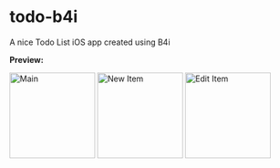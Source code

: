 # todo-b4i
A nice Todo List iOS app created using B4i

**Preview:**

<img src="https://github.com/pyhoon/todo-b4i/blob/master/Preview/1.png" width="150" title="Main" /> 
<img src="https://github.com/pyhoon/todo-b4i/blob/master/Preview/2.png" width="150" title="New Item" /> 
<img src="https://github.com/pyhoon/todo-b4i/blob/master/Preview/3.png" width="150" title="Edit Item" />
